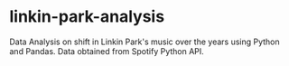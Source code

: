 # linkin-park-analysis
Data Analysis on shift in Linkin Park's music over the years using Python and Pandas. Data obtained from Spotify Python API.
